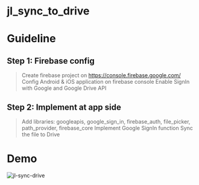 # jl_sync_to_drive
# Guideline
## Step 1: Firebase config
> Create firebase project on https://console.firebase.google.com/
> Config Android & iOS application on firebase console
> Enable SignIn with Google and  Google Drive API
## Step 2: Implement at app side
> Add libraries: googleapis, google_sign_in, firebase_auth, file_picker, path_provider, firebase_core
> Implement Google SignIn function
> Sync the file to Drive
# Demo
![jl-sync-drive](https://user-images.githubusercontent.com/22501191/186311462-ad971072-e469-4f03-9091-15af85a4ca8c.gif)